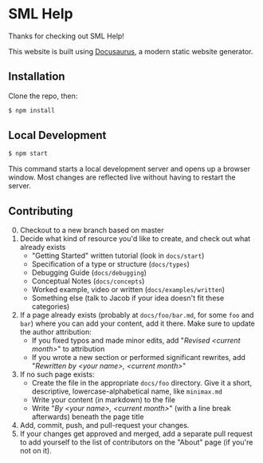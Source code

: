# SML Help

Thanks for checking out SML Help!

This website is built using [Docusaurus](https://docusaurus.io), a modern static website generator.

## Installation

Clone the repo, then:

```sh
$ npm install
```

## Local Development

```sh
$ npm start
```

This command starts a local development server and opens up a browser window. Most changes are reflected live without having to restart the server.

## Contributing

0. Checkout to a new branch based on master
1. Decide what kind of resource you'd like to create, and check out what already exists
   - "Getting Started" written tutorial (look in `docs/start`)
   - Specification of a type or structure (`docs/types`)
   - Debugging Guide (`docs/debugging`)
   - Conceptual Notes (`docs/concepts`)
   - Worked example, video or written (`docs/examples/written`)
   - Something else (talk to Jacob if your idea doesn't fit these categories)
2. If a page already exists (probably at `docs/foo/bar.md`, for some `foo` and `bar`) where you can add your content, add it there. Make sure to update the author attribution:
   - If you fixed typos and made minor edits, add "_Revised &lt;current month&gt;_" to attribution
   - If you wrote a new section or performed significant rewrites, add "_Rewritten by &lt;your name&gt;, &lt;current month&gt;_"
3. If no such page exists:
   - Create the file in the appropriate `docs/foo` directory. Give it a short, descriptive, lowercase-alphabetical name, like `minimax.md`
   - Write your content (in markdown) to the file
   - Write "_By &lt;your name&gt;, &lt;current month&gt;_" (with a line break afterwards) beneath the page title
4. Add, commit, push, and pull-request your changes.
5. If your changes get approved and merged, add a separate pull request to add yourself to the list of contributors on the "About" page (if you're not on it).
